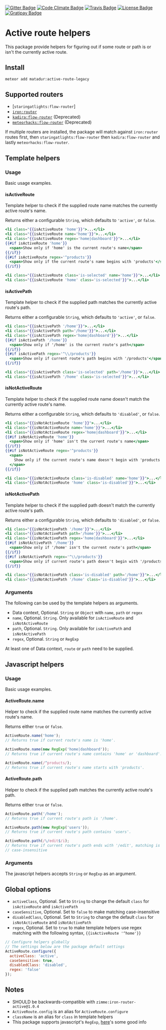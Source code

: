 [![Gitter Badge]][Gitter]
[![Code Climate Badge]][Code Climate]
[![Travis Badge]][Travis]
[![License Badge]][License]
[![Gratipay Badge]][Gratipay]

# Active route helpers

This package provide helpers for figuring out if some route or path is or isn't
the currently active route.

## Install

```sh
meteor add matadur:active-route-legacy
```

## Supported routers

* [`staringatlights:flow-router`]
* [`iron:router`]
* [`kadira:flow-router`] (Deprecated)
* [`meteorhacks:flow-router`] (Deprecated)

If multiple routers are installed, the package will match against `iron:router`
routes first, then `staringatlights:flow-router` then `kadira:flow-router` and lastly `meteorhacks:flow-router`.

## Template helpers

### Usage

Basic usage examples.

#### isActiveRoute

Template helper to check if the supplied route name matches the currently active
route's name.

Returns either a configurable `String`, which defaults to `'active'`, or
`false`.

```handlebars
<li class="{{isActiveRoute 'home'}}">...</li>
<li class="{{isActiveRoute name='home'}}">...</li>
<li class="{{isActiveRoute regex='home|dashboard'}}">...</li>
{{#if isActiveRoute 'home'}}
  <span>Show only if 'home' is the current route's name</span>
{{/if}}
{{#if isActiveRoute regex='^products'}}
  <span>Show only if the current route's name begins with 'products'</span>
{{/if}}

<li class="{{isActiveRoute class='is-selected' name='home'}}">...</li>
<li class="{{isActiveRoute 'home' class='is-selected'}}">...</li>
```

#### isActivePath

Template helper to check if the supplied path matches the currently active
route's path.

Returns either a configurable `String`, which defaults to `'active'`, or
`false`.

```handlebars
<li class="{{isActivePath '/home'}}">...</li>
<li class="{{isActivePath path='/home'}}">...</li>
<li class="{{isActivePath regex='home|dashboard'}}">...</li>
{{#if isActivePath '/home'}}
  <span>Show only if '/home' is the current route's path</span>
{{/if}}
{{#if isActivePath regex='^\\/products'}}
  <span>Show only if current route's path begins with '/products'</span>
{{/if}}

<li class="{{isActivePath class='is-selected' path='/home'}}">...</li>
<li class="{{isActivePath '/home' class='is-selected'}}">...</li>
```

#### isNotActiveRoute

Template helper to check if the supplied route name doesn't match the currently
active route's name.

Returns either a configurable `String`, which defaults to `'disabled'`, or
`false`.

```handlebars
<li class="{{isNotActiveRoute 'home'}}">...</li>
<li class="{{isNotActiveRoute name='home'}}">...</li>
<li class="{{isNotActiveRoute regex='home|dashboard'}}">...</li>
{{#if isNotActiveRoute 'home'}}
  <span>Show only if 'home' isn't the current route's name</span>
{{/if}}
{{#if isNotActiveRoute regex='^products'}}
  <span>
    Show only if the current route's name doesn't begin with 'products'
  </span>
{{/if}}

<li class="{{isNotActiveRoute class='is-disabled' name='home'}}">...</li>
<li class="{{isNotActiveRoute 'home' class='is-disabled'}}">...</li>
```

#### isNotActivePath

Template helper to check if the supplied path doesn't match the currently active
route's path.

Returns either a configurable `String`, which defaults to `'disabled'`, or
`false`.

```handlebars
<li class="{{isNotActivePath '/home'}}">...</li>
<li class="{{isNotActivePath path='/home'}}">...</li>
<li class="{{isNotActivePath regex='home|dashboard'}}">...</li>
{{#if isNotActivePath '/home'}}
  <span>Show only if '/home' isn't the current route's path</span>
{{/if}}
{{#if isNotActivePath regex='^\\/products'}}
  <span>Show only if current route's path doesn't begin with '/products'</span>
{{/if}}

<li class="{{isNotActivePath class='is-disabled' path='/home'}}">...</li>
<li class="{{isNotActivePath '/home' class='is-disabled'}}">...</li>
```

### Arguments

The following can be used by the template helpers as arguments.

* Data context, Optional. `String` or `Object` with `name`, `path` or `regex`
* `name`, Optional. `String`. Only available for `isActiveRoute` and
  `isNotActiveRoute`
* `path`, Optional. `String`. Only available for `isActivePath` and
  `isNotActivePath`
* `regex`, Optional. `String` or `RegExp`

At least one of Data context, `route` or `path` need to be supplied.

## Javascript helpers

### Usage

Basic usage examples.

#### ActiveRoute.name

Helper to check if the supplied route name matches the currently active route's
name.

Returns either `true` or `false`.

```js
ActiveRoute.name('home');
// Returns true if current route's name is 'home'.

ActiveRoute.name(new RegExp('home|dashboard'));
// Returns true if current route's name contains 'home' or 'dashboard'.

ActiveRoute.name(/^products/);
// Returns true if current route's name starts with 'products'.
```

#### ActiveRoute.path

Helper to check if the supplied path matches the currently active route's path.

Returns either `true` or `false`.

```js
ActiveRoute.path('/home');
// Returns true if current route's path is '/home'.

ActiveRoute.path(new RegExp('users'));
// Returns true if current route's path contains 'users'.

ActiveRoute.path(/\/edit$/i);
// Returns true if current route's path ends with '/edit', matching is
// case-insensitive
```

### Arguments

The javascript helpers accepts `String` or `RegExp` as an argument.

## Global options

* `activeClass`, Optional. Set to `String` to change the default
  `class` for `isActiveRoute` and `isActivePath`
* `caseSensitive`, Optional. Set to `false` to make matching case-insensitive
* `disabledClass`, Optional. Set to `String` to change the default
  `class` for `isNotActiveRoute` and `isNotActivePath`
* `regex`, Optional. Set to `true` to make template helpers use regex matching
  with the following syntax, `{{isActiveRoute '^home'}}`

```js
// Configure helpers globally
// The settings below are the package default settings
ActiveRoute.configure({
  activeClass: 'active',
  caseSensitive: true,
  disabledClass: 'disabled',
  regex: 'false'
});
```

## Notes

* SHOULD be backwards-compatible with `zimme:iron-router-active@1.0.4`
* `ActiveRoute.config` is an alias for `ActiveRoute.configure`
* `className` is an alias for `class` in template helpers
* This package supports javascript's `RegExp`, [here][Regexp]'s some good info

[Code Climate]: https://codeclimate.com/github/zimme/meteor-active-route
[Code Climate Badge]: https://img.shields.io/codeclimate/github/zimme/meteor-active-route.svg
[Gitter]: https://gitter.im/zimme/meteor-active-route
[Gitter Badge]: https://img.shields.io/badge/gitter-join_chat-brightgreen.svg
[`iron:router`]: https://atmospherejs.com/iron/router
[`kadira:flow-router`]: https://atmospherejs.com/kadira/flow-router
[License]: https://github.com/zimme/meteor-active-route/blob/master/LICENSE.md
[License Badge]: https://img.shields.io/badge/license-MIT-blue.svg
[`meteorhacks:flow-router`]: https://atmospherejs.com/meteorhacks/flow-router
[Regexp]: https://developer.mozilla.org/en/docs/Web/JavaScript/Guide/Regular_Expressions
[Travis]: https://travis-ci.org/zimme/meteor-active-route
[Travis Badge]: https://img.shields.io/travis/zimme/meteor-active-route.svg
[Gratipay Badge]: https://img.shields.io/badge/gratipay-$-brightgreen.svg
[Gratipay]: https://gratipay.com/meteor-active-route
